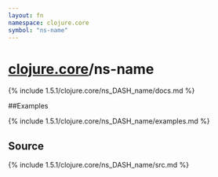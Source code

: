 ```yaml
---
layout: fn
namespace: clojure.core
symbol: "ns-name"
---
```


# [clojure.core](../)/ns-name

{% include 1.5.1/clojure.core/ns_DASH_name/docs.md %}

##Examples

{% include 1.5.1/clojure.core/ns_DASH_name/examples.md %}
## Source
{% include 1.5.1/clojure.core/ns_DASH_name/src.md %}

